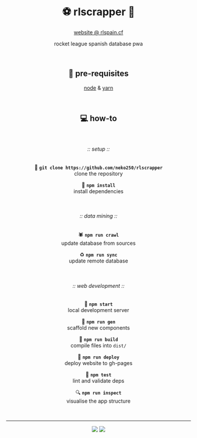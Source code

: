 <div align="center">

# :soccer: rlscrapper :car:

[website @ rlspain.cf](https://rlspain.cf)

rocket league spanish database pwa

<br>

## :floppy_disk: pre-requisites

[node](https://nodejs.org) & [yarn](https://yarnpkg.com)

<br>

## :computer: how-to

<br>

###### :: setup ::

:balloon: __`git clone https://github.com/neko250/rlscrapper`__<br>
clone the repository

:rainbow: __`npm install`__<br>
install dependencies

<br>

###### :: data mining ::

:spider: __`npm run crawl`__<br>
update database from sources

:recycle: __`npm run sync`__<br>
update remote database

<br>

###### :: web development ::

:hammer: __`npm start`__<br>
local development server

:triangular_ruler: __`npm run gen`__<br>
scaffold new components

:construction: __`npm run build`__<br>
compile files into `dist/`

:rocket: __`npm run deploy`__<br>
deploy website to gh-pages

:microscope: __`npm test`__<br>
lint and validate deps

:mag: __`npm run inspect`__<br>
visualise the app structure

<br>

---

![](https://img.shields.io/badge/neko250-333333.svg?style=for-the-badge) [![](https://img.shields.io/badge/based_on-choof-333333.svg?style=for-the-badge)](https://github.com/neko250/choof)

</div>
